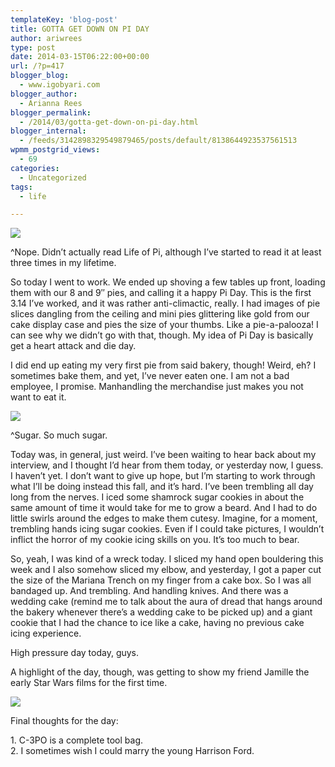 ```yaml
---
templateKey: 'blog-post'
title: GOTTA GET DOWN ON PI DAY
author: ariwrees
type: post
date: 2014-03-15T06:22:00+00:00
url: /?p=417
blogger_blog:
  - www.igobyari.com
blogger_author:
  - Arianna Rees
blogger_permalink:
  - /2014/03/gotta-get-down-on-pi-day.html
blogger_internal:
  - /feeds/3142898329549879465/posts/default/8138644923537561513
wpmm_postgrid_views:
  - 69
categories:
  - Uncategorized
tags:
  - life

---
```

[![](http://www.igobyari.com/wp-content/uploads/2014/03/PiDay.jpg)](http://www.igobyari.com/wp-content/uploads/2014/03/PiDay.jpg)

^Nope. Didn’t actually read Life of Pi, although I’ve started to read it at least three times in my lifetime.

So today I went to work. We ended up shoving a few tables up front, loading them with our 8 and 9″ pies, and calling it a happy Pi Day. This is the first 3.14 I’ve worked, and it was rather anti-climactic, really. I had images of pie slices dangling from the ceiling and mini pies glittering like gold from our cake display case and pies the size of your thumbs. Like a pie-a-palooza! I can see why we didn’t go with that, though. My idea of Pi Day is basically get a heart attack and die day.  

I did end up eating my very first pie from said bakery, though! Weird, eh? I sometimes bake them, and yet, I’ve never eaten one. I am not a bad employee, I promise. Manhandling the merchandise just makes you not want to eat it.

[![](http://www.igobyari.com/wp-content/uploads/2014/03/Pie.jpg)](http://www.igobyari.com/wp-content/uploads/2014/03/Pie.jpg)

^Sugar. So much sugar. 

Today was, in general, just weird. I’ve been waiting to hear back about my interview, and I thought I’d hear from them today, or yesterday now, I guess. I haven’t yet. I don’t want to give up hope, but I’m starting to work through what I’ll be doing instead this fall, and it’s hard. I’ve been trembling all day long from the nerves. I iced some shamrock sugar cookies in about the same amount of time it would take for me to grow a beard. And I had to do little swirls around the edges to make them cutesy. Imagine, for a moment, trembling hands icing sugar cookies. Even if I could take pictures, I wouldn’t inflict the horror of my cookie icing skills on you. It’s too much to bear. 

So, yeah, I was kind of a wreck today. I sliced my hand open bouldering this week and I also somehow sliced my elbow, and yesterday, I got a paper cut the size of the Mariana Trench on my finger from a cake box. So I was all bandaged up. And trembling. And handling knives. And there was a wedding cake (remind me to talk about the aura of dread that hangs around the bakery whenever there’s a wedding cake to be picked up) and a giant cookie that I had the chance to ice like a cake, having no previous cake icing experience. 

High pressure day today, guys.

A highlight of the day, though, was getting to show my friend Jamille the early Star Wars films for the first time.

[![](http://www.igobyari.com/wp-content/uploads/2014/03/StarWarsCollage.jpg)](http://www.igobyari.com/wp-content/uploads/2014/03/StarWarsCollage.jpg)

Final thoughts for the day:

1\. C-3PO is a complete tool bag.  
2\. I sometimes wish I could marry the young Harrison Ford.